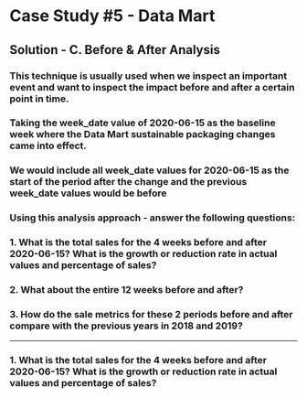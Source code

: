# Case Study #5 - Data Mart

## Solution - C. Before & After Analysis

### This technique is usually used when we inspect an important event and want to inspect the impact before and after a certain point in time. 

### Taking the week_date value of 2020-06-15 as the baseline week where the Data Mart sustainable packaging changes came into effect.

### We would include all week_date values for 2020-06-15 as the start of the period after the change and the previous week_date values would be before

### Using this analysis approach - answer the following questions:

### 1. What is the total sales for the 4 weeks before and after 2020-06-15? What is the growth or reduction rate in actual values and percentage of sales?
### 2. What about the entire 12 weeks before and after?
### 3. How do the sale metrics for these 2 periods before and after compare with the previous years in 2018 and 2019?


***

### 1. What is the total sales for the 4 weeks before and after 2020-06-15? What is the growth or reduction rate in actual values and percentage of sales?

````sql


````
